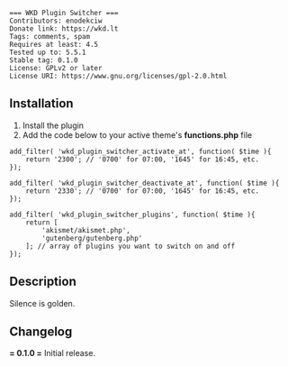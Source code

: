 ```
=== WKD Plugin Switcher ===
Contributors: enodekciw
Donate link: https://wkd.lt
Tags: comments, spam
Requires at least: 4.5
Tested up to: 5.5.1
Stable tag: 0.1.0
License: GPLv2 or later
License URI: https://www.gnu.org/licenses/gpl-2.0.html
```

## Installation ##

1. Install the plugin
2. Add the code below to your active theme's **functions.php** file

```
add_filter( 'wkd_plugin_switcher_activate_at', function( $time ){
	return '2300'; // '0700' for 07:00, '1645' for 16:45, etc.
});

add_filter( 'wkd_plugin_switcher_deactivate_at', function( $time ){
	return '2330'; // '0700' for 07:00, '1645' for 16:45, etc.
});

add_filter( 'wkd_plugin_switcher_plugins', function( $time ){
	return [
		'akismet/akismet.php',
        'gutenberg/gutenberg.php'
	]; // array of plugins you want to switch on and off
});
```

## Description ##

Silence is golden.

## Changelog ##

**= 0.1.0 =**
Initial release.

